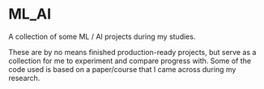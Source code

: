 # ML_AI
A collection of some ML / AI projects during my studies.

These are by no means finished production-ready projects, but serve as a collection for me to experiment and compare progress with. Some of the code used is based on a paper/course that I came across during my research. 
